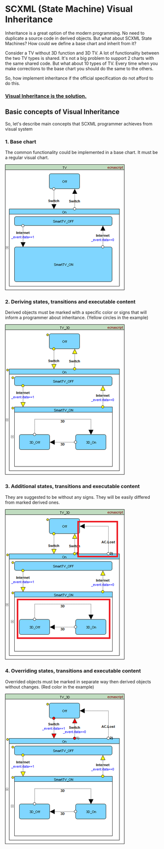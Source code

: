 # SCXML (State Machine) Visual Inheritance

Inheritance is a great option of the modern programming. No need to duplicate a source code in derived objects. But what about SCXML State Machines? How could we define a base chart and inherit from it?

Consider a TV without 3D function and 3D TV. A lot of functionality between the two TV types is shared. It's not a big problem to support 2 charts with the same shared code. But what about 10 types of TV. Every time when you make corrections to the base chart you should do the same to the others.

So, how implement inheritance if the official specification do not afford to do this.

### [Visual Inheritance is the solution.](https://github.com/alexzhornyak/ScxmlEditor-Tutorial/blob/master/Doc/Inheritance.md)
## Basic concepts of Visual Inheritance
So, let's describe main concepts that SCXML programmer achieves from visual system

### 1. Base chart
The common functionality could be implemented in a base chart. It must be a regular visual chart.

![base](../Images/inheritance_TV_Base.png)

### 2. Deriving states, transitions and executable content
Derived objects must be marked with a specific color or signs that will inform a programmer about inheritance.
(Yellow circles in the example)

![derived](../Images/inheritance_TV_3D.png)

### 3. Additional states, transitions and executable content
They are suggested to be without any signs. They will be easily differed from marked derived ones.

![new](../Images/inheritance_TV_3D_new.png)

### 4. Overriding states, transitions and executable content
Overrided objects must be marked in separate way then derived objects without changes. (Red color in the example)

![mismatch](../Images/inheritance_TV_3D_mismatch.png)
